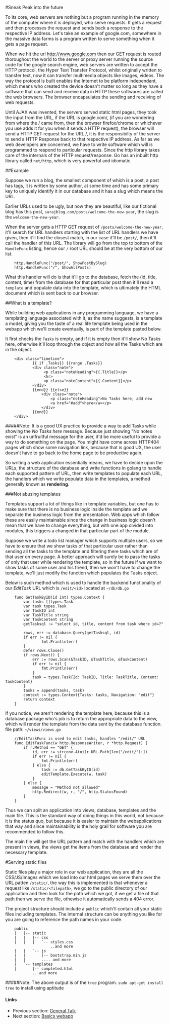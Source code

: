 #Sneak Peak into the future

To its core, web servers are nothing but a program running in the memory of the computer where it is deployed, who serve requests. It gets a request
and then processes the request and sends back a response to the respective IP address. 
Let's take an example of google.com, somewhere in the massive data farms is a program written to serve something when it gets a page request.

When we hit the url http://www.google.com then our GET request is routed thoroughout the world to the server or proxy server running the 
source code for the google search engine, web servers are written to accept the HTTP protocol, the Hyper Text Transfer Protocol, whilst originally
written to transfer text, now it can transfer multimedia objects like images, videos. The way the protocol is built enables the Internet to be
platform independant, which means who created the device doesn't matter so long as they have a software that can send and receive data in HTTP
these softwares are called the web browsers. The browser encapsulates the sending and receiving of web requests.

Until AJAX was invented, the servers served static html pages, they took the input from the URL, if the URL is google.com/, (if you are wondering 
from where the / came from, then the browser firefox/chrome or whichever you use adds it for you when it sends a HTTP request), the browser will 
send a HTTP GET request for the URL /, it is the responsibilty of the server to send a HTTP Response back to that respective IP address. As far as
we web developers are concerned, we have to write software which will is programmed to respond to particular requests. Since the http library takes care of
the internals of the HTTP request/response. Go has an inbuilt http library called `net/http`, which is very powerful and idiomatic.

##Example

Suppose we run a blog, the smallest component of which is a post, a post has tags, it is written by some author, at some time and has some primary key
to uniquely identify it in our database and it has a slug which means the URL.

Earlier URLs used to be ugly, but now they are beautiful, like our fictional blog has this post, `surajblog.com/posts/welcome-the-new-year`,
the slug is the `welcome-the-new-year`.

When the server gets a HTTP GET request of `/posts/welcome-the-new-year`, it'll search for URL handlers starting with the list of URL 
handlers we have given, then it'll find the closest match, in our case it'll be `/post/`, then it'll call the handler of this URL. The library will
go from the top to bottom of the `HandleFunc` listing, hence our `/` root URL should be at the very bottom of our list.

        http.HandleFunc("/post/", ShowPostBySlug)
        http.HandleFunc("/", ShowAllPosts)

What this handler will do is that it'll go to the database, fetch the (id, title, content, time) from the database for that particular post
then it'll read a `template` and populate data into the template, which is ultimately the HTML document which is sent back to our browser.

##What is a template?

While building web applications in any programming language, we have a templating language associated with it, as the name suggests, is a template
a model, giving you the taste of a real life template being used in the webapp which we'll create eventually, is part of the template pasted below.

It first checks the `Tasks` is empty, and if it is empty then it'll show No Tasks here, otherwise it'll loop through the object and how all the Tasks
which are in the object.

        <div class="timeline">
                {{ if .Tasks}} {{range .Tasks}}
                <div class="note">
                     <p class="noteHeading">{{.Title}}</p>
                     <hr>
                     <p class="noteContent">{{.Content}}</p>
                </div>
                {{end}} {{else}}
                    <div class="note">
                        <p class="noteHeading">No Tasks here, add new 
                        <a href="#add">here</a></p>
                    </div>
                {{end}}
        </div>


#####Note:
It is a good UX practice to provide a way to add Tasks while showing the *No Tasks here* message. Because just showing "No notes exist" is an unfruitful message
for the user, it'd be more useful to provide a way to do something on the page. You might have come across HTTP404 pages which show some navigation link, because 
that is good UX, the user doesn't have to go back to the home page to be productive again.


So writing a web application essentially means, we have to decide upon the URLs, the structure of the database and write functions in golang to handle 
each supported pattern of URL, then write templates to populate each URL, the handlers which we write populate data in the templates, a method generally
known as **rendering**.

###Not abusing templates

Templates support a lot of things like in template variables, but one has to make sure that there is no business logic inside the template and we
separate the business logic from the presentation. Web apps which follow these are easily maintainable since the change in business logic doesn't mean
that we have to change everything, but with one app divided into modules, this triggers a changed in that particular part of the module.

Suppose we write a todo list manager which supports multiple users, so we have to ensure that we show tasks of that particular user rather than 
sending all the tasks to the template and filtering there tasks which are of that user on every page. A better approach will surely be to pass the tasks of only that
user while rendering the template, so in the future if we want to show tasks of some user and his friend, then we won't have to change the template, we'll
just modify the function which populates the Tasks object.

Below is such method which is used to handle the backend functionality of our *EditTask* URL which is `/edit/<id>`
located at `~/db/db.go`

        func GetTaskByID(id int) types.Context {
            var tasks []types.Task
            var task types.Task
            var TaskID int
            var TaskTitle string
            var TaskContent string
            getTasksql := "select id, title, content from task where id=?"
        
            rows, err := database.Query(getTasksql, id)
            if err != nil {
                    fmt.Println(err)
            }
            defer rows.Close()
            if rows.Next() {
                err := rows.Scan(&TaskID, &TaskTitle, &TaskContent)
                if err != nil {
                    fmt.Println(err)
                }
                task = types.Task{Id: TaskID, Title: TaskTitle, Content: TaskContent}
            }
            tasks = append(tasks, task)
            context := types.Context{Tasks: tasks, Navigation: "edit"}
            return context
        }


If you notice, we aren't rendering the template here, because this is a database package who's job is to return the appropriate data to the view,
which will render the template from the data sent by the database function.
file path: `~/views/views.go`

        //EditTaskFunc is used to edit tasks, handles "/edit/" URL
        func EditTaskFunc(w http.ResponseWriter, r *http.Request) {
            if r.Method == "GET" {
                id, err := strconv.Atoi(r.URL.Path[len("/edit/"):])
                if err != nil {
                    fmt.Println(err)
                } else {
                    task := db.GetTaskByID(id)
                    editTemplate.Execute(w, task)
                }
            } else {
                message = "Method not allowed"
                http.Redirect(w, r, "/", http.StatusFound)
            }
        }

Thus we can split an application into views, database, templates and the main file. This is the standard way of doing things in this world, not because it is
the status quo, but because it is easier to maintain the webapplications that way and since maintainability is the holy grail for software
you are recommended to follow this.

The main file will get the URL pattern and match with the handlers which are present in views, the views get the items from the database and render
the necessary template.

#Serving static files

Static files play a major role in our web application, they are all the CSS/JS/Images which we load into our html pages we serve them over the URL patten
`/static/`, the way this is implemented is that whenever a request like `/static/<filepath>`, we go to the public directory of our application and then 
look for the path which we got, if we get a file of that path then we serve the file, othewise it automatically sends a 404 error.

The project structure should include a `public` which'll contain all your static files including templates. The internal structure can be anything
you like for you are going to reference the path names in your code.

        public
        |   |-- static
        |   |   |-- css
        |   |   |   `-- styles.css
                        ..and more
        |   |   `-- js
        |   |       |-- bootstrap.min.js
        |   |       .... and more
        |   `-- templates
        |       |-- completed.html
                ...and more        


#####Note:
The above output is of the `tree` program. `sudo apt-get install tree` to install using aptitude

#### Links

- Previous section: [General Talk](1.0general_talk.md) 
- Next section: [Basics webapp](2.0implementbasics.md)